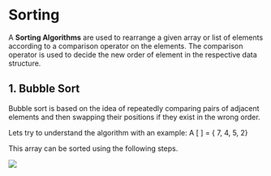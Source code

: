 # Sorting

A **Sorting Algorithms** are used to rearrange a given array or list of elements according to a comparison operator on the elements. The comparison operator is used to decide the new order of element in the respective data structure.


## 1. Bubble Sort

Bubble sort is based on the idea of repeatedly comparing pairs of adjacent elements and then swapping their positions if they exist in the wrong order.

Lets try to understand the algorithm with an example:
A [ ] = { 7, 4, 5, 2}

This array can be sorted using the following steps.

![](https://raw.githubusercontent.com/shaheemMPM/Algorithms-Implementation/shaheem/Sorting/Assets/bubble_1.png)
